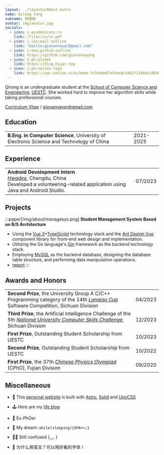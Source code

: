 ```yaml
---
layout: ../layouts/About.astro
name: Qirong Yang
subname: 杨骐榕
avatar: img/avatar.jpg
socials:
  - icon: i-academicons:cv
    link: /files/cv/cn.pdf
  - icon: i-ion:mail-outline
    link: "mailto:giovannayqr@gmail.com"
  - icon: i-eva:github-outline
    link: https://github.com/giovannayang
  - icon: i-ph:planet
    link: https://blog.hiyqr.top
  - icon: i-ph:notion-logo
    link: https://yqr.notion.site/Home-fc5e4de67afe4e8ca4b2f21ebbc29645?pvs=74
---
```


Qirong is an undergraduate student at the [School of Computer Science and Engineering](https://scse.uestc.edu.cn), [UESTC](https://www.uestc.edu.cn). She worked hard to improve her algorithm skills while taking professional courses.

[Curriculum Vitae](/files/cv/cn.pdf) / giovannayqr@gmail.com


## Education

|                                                                                          |           |
| ---------------------------------------------------------------------------------------- | --------- |
| **B.Eng. in Computer Science**, University of Electronic Science and Technology of China | 2021-2025 |

<!-- 
## Publications <span text-base>(also see <a href="https://scholar.google.com/citations?user=RuW6xgMAAAAJ" target="_blank" rel="noopener noreferrer">Google Scholar</a>)</span>

:::paper[/img/about/tokenflow-1.png /img/about/tokenflow-2.png]
**TokenFlow: Rethinking Fine-grained Cross-modal Alignment in Vision-Language Retrieval**

<u>Xiaohan Zou</u>, Changqiao Wu, Lele Cheng, and Zhongyuan Wang

Preprint, 2022

[paper](http://arxiv.org/abs/2209.13822)
:::

:::paper
**Efficient Meta-Learning for Continual Learning with Taylor Expansion Approximation**

<u>Xiaohan Zou</u>, and Tong Lin

International Joint Conference on Neural Networks (IJCNN), 2022

**Oral Presentation**

[paper](https://arxiv.org/abs/2210.00713) / [slide](/files/papers/ijcnn2022/slide.pdf)
:::

:::paper[/img/about/ictai2020.png]
**To be an Artist: Automatic Generation on Food Image Aesthetic Captioning**

<u>Xiaohan Zou</u>, Cheng Lin, Yinjia Zhang, and Qinpei Zhao

International Conference on Tools with Artificial Intelligence (ICTAI), 2020

**Oral Presentation**

[paper](https://ieeexplore.ieee.org/document/9288208) / [code](https://github.com/Renovamen/Food-IAC) / [slide](/files/papers/ictai2020/slide.pdf)
:::

:::paper
**A Survey on Application of Knowledge Graph**

<u>Xiaohan Zou</u>

International Conference on Control Engineering and Artificial Intelligence (CCEAI), 2020

[paper](https://iopscience.iop.org/article/10.1088/1742-6596/1487/1/012016/pdf)
:::
-->

## Experience

|                                                                                                                                                                        |         |
| ---------------------------------------------------------------------------------------------------------------------------------------------------------------------- | ------- |
| **Android Development Intern** <br/>_[Hwadee](https://www.hwadee.cn)_, Chengdu, China <br/>Developed a volunteering-related application using Java and Android Studio. | 07/2023 |

<!--
## Talks

- [Meta / Few-shot Learning](/files/talks/2021-08-meta-learning.pdf), Kuaishou, 08/2021
- [Continual Learning: Meta Continual Learning & Task Free Settings](/files/talks/2020-08-continual-learning.pdf), Peking University, 08/2020
-->

## Projects

:::paper[/img/about/managesys.png]
**Student Management System Based on B/S Architecture** 

- Using the [Vue 3](https://vuejs.org/)+[TypeScript](https://www.typescriptlang.org/) technology stack and the [Ant Design Vue](https://www.antdv.com/) component library for front-end web design and implementation.
- Utilizing the Go language's [Gin](https://gin-gonic.com/zh-cn/) framework as the backend technology stack.
- Employing [MySQL](https://www.mysql.com/) as the backend database, designing the database table structure, and performing data manipulation operations.
- [report](/files/学生管理系统.pdf)
:::

## Awards and Honors

|                                                                                                                                                                                       |         |
| ------------------------------------------------------------------------------------------------------------------------------------------------------------------------------------- | ------- |
| **Second Prize**, the University Group A C/C++ Programming category of the 14th _[Lanqiao Cup](https://www.lanqiao.cn/)_ Software Competition, Sichuan Division                       | 04/2023 |
| **Third Prize**, the Artificial Intelligence Challenge of the 5th _[National University Computer Skills Challenge](http://www.ncccu.org.cn/index/Index/index.html)_, Sichuan Division | 12/2023 |
| **First Prize**, Outstanding Student Scholarship from UESTC                                                                                                                           | 10/2023 |
| **Second Prize**, Outstanding Student Scholarship from UESTC                                                                                                                          | 10/2022 |
| **First Prize**, the 37th _[Chinese Physics Olympiad](https://cpho.pku.edu.cn)_ (CPhO), Fujian Division                                                                               | 09/2020 |

## Miscellaneous

- 🚀 This [personal website](https://github.com/giovannayang/giovannayang.github.io) is built with [Astro](https://astro.build/), [Solid](https://www.solidjs.com/) and [UnoCSS](https://github.com/antfu/unocss)

- 🕹️ Here are my [life blog](https://blog.hiyqr.top)

- 🔭 Ex-PhOer
<!--
- 🎮 I'm currently interested in **Honkai: Star Rail** and **Genshin Impact**
-->
- 💯 My dream: `while(sleeping){GPA++;}`

- 😶‍🌫️ Still confused (◞‸◟ )

- 🤔 为什么用英文？可以用好看的字体！